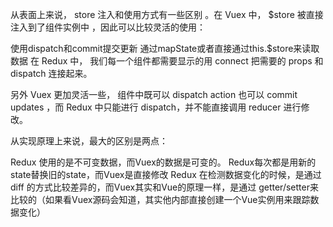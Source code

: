 从表面上来说， store 注入和使用方式有一些区别 。在 Vuex 中， $store 被直接注入到了组件实例中 ，因此可以比较灵活的使用：

使用dispatch和commit提交更新
通过mapState或者直接通过this.$store来读取数据
在 Redux 中， 我们每一个组件都需要显示的用 connect 把需要的 props 和 dispatch 连接起来。

另外 Vuex 更加灵活一些， 组件中既可以 dispatch action 也可以 commit updates ，而 Redux 中只能进行 dispatch，并不能直接调用 reducer 进行修改。

从实现原理上来说，最大的区别是两点：

Redux 使用的是不可变数据，而Vuex的数据是可变的。 Redux每次都是用新的state替换旧的state，而Vuex是直接修改
Redux 在检测数据变化的时候，是通过 diff 的方式比较差异的，而Vuex其实和Vue的原理一样，是通过 getter/setter来比较的（如果看Vuex源码会知道，其实他内部直接创建一个Vue实例用来跟踪数据变化）